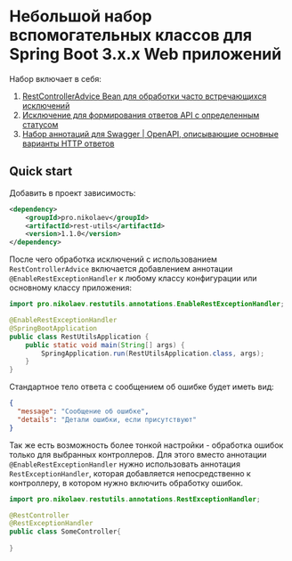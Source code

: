 # Небольшой набор вспомогательных классов для Spring Boot 3.x.x Web приложений

Набор включает в себя:

1. [RestControllerAdvice Bean для обработки часто встречающихся исключений](https://gitverse.ru/realimp/rest-utils/wiki/WIKIRSTTLS-1)
2. [Исключение для формирования ответов API с определенным статусом](https://gitverse.ru/realimp/rest-utils/wiki/WIKIRSTTLS-2)
3. [Набор аннотаций для Swagger | OpenAPI, описывающие основные варианты HTTP ответов](https://gitverse.ru/realimp/rest-utils/wiki/WIKIRSTTLS-3)

## Quick start

Добавить в проект зависимость:

```xml
<dependency>
    <groupId>pro.nikolaev</groupId>
    <artifactId>rest-utils</artifactId>
    <version>1.1.0</version>
</dependency>
```

После чего обработка исключений с использованием `RestControllerAdvice` включается добавлением аннотации 
`@EnableRestExceptionHandler` к любому классу конфигурации или основному классу приложения:

```java
import pro.nikolaev.restutils.annotations.EnableRestExceptionHandler;

@EnableRestExceptionHandler
@SpringBootApplication
public class RestUtilsApplication {
    public static void main(String[] args) {
        SpringApplication.run(RestUtilsApplication.class, args);
    }
}
```

Стандартное тело ответа с сообщением об ошибке будет иметь вид:

```json
{
  "message": "Сообщение об ошибке",
  "details": "Детали ошибки, если присутствуют"
}
```

Так же есть возможность более тонкой настройки - обработка ошибок только для выбранных контроллеров.
Для этого вместо аннотации `@EnableRestExceptionHandler` нужно использовать аннотация `RestExceptionHandler`,
которая добавляется непосредственно к контроллеру, в котором нужно включить обработку ошибок.

```java
import pro.nikolaev.restutils.annotations.RestExceptionHandler;

@RestController
@RestExceptionHandler
public class SomeController{
    
}
```
